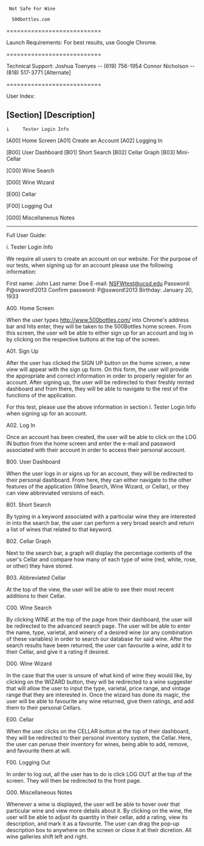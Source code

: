      Not Safe For Wine

      500bottles.com
===========================

Launch Requirements:
  For best results, use Google Chrome.

===========================

Technical Support:
  Joshua Toenyes -- (619) 756-1954
  Connor Nicholson -- (818) 517-3771 [Alternate]
  
===========================
  
User Index:

[Section]   [Description]
   ------------------
    i     Tester Login Info
    
  [A00]   Home Screen
  [A01]   Create an Account
  [A02]   Logging In
  
  [B00]   User Dashboard
  [B01]   Short Search
  [B02]   Cellar Graph
  [B03]   Mini-Cellar
  
  [C00]   Wine Search
  
  [D00]   Wine Wizard
  
  [E00]   Cellar
  
  [F00]   Logging Out
  
  [G00]   Miscellaneous Notes
  
   ------------------
   
Full User Guide:

  i. Tester Login Info

We require all users to create an account on our
website. For the purpose of our tests, when signing up
for an account please use the following information:

First name: John
Last name: Doe
E-mail: NSFWtest@ucsd.edu
Password: P@ssword!2013
Confirm password: P@ssword!2013
Birthday: January 20, 1933


  A00. Home Screen

When the user types http://www.500bottles.com/ into Chrome's
address bar and hits enter, they will be taken to the 500Bottles
home screen. From this screen, the user will be able to either
sign up for an account and log in by clicking on the respective
buttons at the top of the screen.


  A01. Sign Up

After the user has clicked the SIGN UP button on the home screen, 
a new view will appear with the sign up form. On this form, the 
user will provide the appropriate and correct information in 
order to properly register for an account. After signing up,
the user will be redirected to their freshly minted dashboard 
and from there, they will be able to navigate to the rest of the 
functions of the application.

For this test, please use the above information in section
i. Tester Login Info when signing up for an account.


  A02. Log In

Once an account has been created, the user will be able to click
on the LOG IN button from the home screen and enter the e-mail 
and password associated with their account in order to access
their personal account.


  B00. User Dashboard

When the user logs in or signs up for an account, they will be 
redirected to their personal dashboard. From here, they can either
navigate to the other features of the application (Wine Search, Wine
Wizard, or Cellar), or they can view abbreviated versions of each.


  B01. Short Search

By typing in a keyword associated with a particular wine they are 
interested in into the search bar, the user can perform a very
broad search and return a list of wines that related to that keyword.


  B02. Cellar Graph

Next to the search bar, a graph will display the percentage contents of 
the user's Cellar and compare how many of each type of wine (red, white,
rose, or other) they have stored.


  B03. Abbreviated Cellar
  
At the top of the view, the user will be able to see their most recent 
additions to their Cellar.


  C00. Wine Search

By clicking WINE at the top of the page from their dashboard, the user 
will be redirected to the advanced search page. The user will be able
to enter the name, type, varietal, and winery of a desired wine (or 
any combination of these variables) in order to search our database
for said wine. After the search results have been returned, the user
can favourite a wine, add it to their Cellar, and give it a rating if
desired.


  D00. Wine Wizard
  
In the case that the user is unsure of what kind of wine they would like,
by clicking on the WIZARD button, they will be redirected to a wine suggester
that will allow the user to input the type, varietal, price range, and vintage
range that they are interested in. Once the wizard has done its magic, the 
user will be able to favourite any wine returned, give them ratings, and add
them to their personal Cellars.


  E00. Cellar
  
When the user clicks on the CELLAR button at the top of their dashboard, they
will be redirected to their personal inventory system, the Cellar. Here, the
user can peruse their inventory for wines, being able to add, remove, and favourite
them at will.


  F00. Logging Out
  
In order to log out, all the user has to do is click LOG OUT at the top of the
screen. They will then be redirected to the front page.


  G00. Miscellaneous Notes
  
Whenever a wine is displayed, the user will be able to hover over that
particular wine and view more details about it. By clicking on the wine,
the user will be able to adjust its quantity in their cellar, add a rating,
view its description, and mark it as a favourite. The user can drag the
pop-up description box to anywhere on the screen or close it at their 
dicretion. All wine galleries shift left and right.
